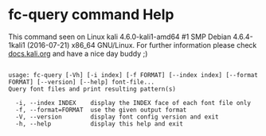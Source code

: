 # fc-query command Help
 
 This command seen on Linux kali 4.6.0-kali1-amd64 #1 SMP Debian 4.6.4-1kali1 (2016-07-21) x86_64 GNU/Linux. For further information please check [docs.kali.org](docs.kali.org) and have a nice day buddy ;) 

~~~

usage: fc-query [-Vh] [-i index] [-f FORMAT] [--index index] [--format FORMAT] [--version] [--help] font-file...
Query font files and print resulting pattern(s)

  -i, --index INDEX    display the INDEX face of each font file only
  -f, --format=FORMAT  use the given output format
  -V, --version        display font config version and exit
  -h, --help           display this help and exit

~~~
